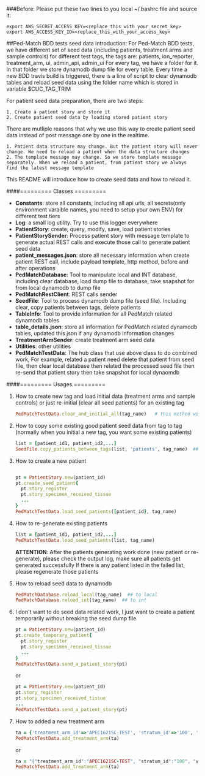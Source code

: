 ###Before:
Please put these two lines to you local ~/.bashrc file and source it:
```
export AWS_SECRET_ACCESS_KEY=<replace_this_with_your_secret_key>
export AWS_ACCESS_KEY_ID=<replace_this_with_your_access_key>
```

##Ped-Match BDD tests seed data introduction:
For Ped-Match BDD tests, we have different set of seed data (including patients, treatment arms and sample controls) for different test tags, the tags are: patients, ion_reporter, treatment_arm, ui, admin_api, admin_ui
For every tag, we have a folder for it. In that folder we store dynamodb dump file for every table.
Every time a new BDD travis build is triggered, there is a line of script to clear dynamodb tables and reload seed data using the folder name which is stored in variable $CUC_TAG_TRIM

For patient seed data preparation, there are two steps:

    1. Create a patient story and store it
    2. Create patient seed data by loading stored patient story

There are mutliple reasons that why we use this way to create patient seed data instead of post message one by one in the realtime.

    1. Patient data structure may change. But the patient story will never change. We need to reload a patient when the data structure changes
    2. The template message may change. So we store template message separately. When we reload a patient, from patient story we always find the latest message template



This README will introduce how to create seed data and how to reload it.

####========= Classes =========
* **Constants**: store all constants, including all api urls, all secrets(only environment varaible names, you need to setup your own ENV) for different test tiers
* **Log**: a small log utility. Try to use this logger everywhere
* **PatientStory**: create, query, modify, save, load patient stories
* **PatientStorySender**: Process patient story with message template to generate actual REST calls and execute those call to generate patient seed data
* **patient_messages.json**: store all necessary information when create patient REST call, include payload template, http method, before and after operations
* **PedMatchDatabase**: Tool to manipulate local and INT database, including clear database, load dump file to database, take snapshot for from local dynamodb to dump file
* **PedMatchRestClient**: REST calls sender
* **SeedFile**: Tool to process dynamodb dump file (seed file). Including clear, copy patients between tags, delete patients
* **TableInfo**: Tool to provide information for all PedMatch related dynamodb tables
* **table_details.json**: store all information for PedMatch related dynamodb tables, updated this json if any dynamodb information changes
* **TreatmentArmSender**: create treatment arm seed data
* **Utilities**: other utilities
* **PedMatchTestData**: The hub class that use above class to do combined work, For example, related a patient need delete that patient from seed file, then clear local database then related the processed seed file then re-send that patient story then take snapshot for local dynaomdb


####========= Usages =========

1. How to create new tag and load initial data (treatment arms and sample controls)
   or just re-initial (clear all seed patients) for an existing tag

    ```ruby
    PedMatchTestData.clear_and_initial_all(tag_name)   # this method will create the tag folder if the tag is totally new
    ```

2. How to copy some existing good patient seed data from tag to tag (normally when you initial a new tag, you want some existing patients)
    ```ruby
    list = [patient_id1, patient_id2,...]
    SeedFile.copy_patients_between_tags(list, 'patients', tag_name)  ##patients tag have almost all seed patients

    ```

3. How to create a new patient
    ```ruby

    pt = PatientStory.new(patient_id)
    pt.create_seed_patient{
      pt.story_register
      pt.story_specimen_received_tissue
      ...
    }
    PedMatchTestData.load_seed_patients([patient_id], tag_name)
    ```

4. How to re-generate existing patients
    ```ruby
    list = [patient_id1, patient_id2,...]
    PedMatchTestData.load_seed_patients(list, tag_name)
    ```
    **ATTENTION**: After the patients generating work done (new patient or re-generate), please check the output log, make sure all patients get generated successfully
           If there is any patient listed in the failed list, please regenerate those patients

5. How to reload seed data to dynamodb
    ```ruby
    PedMatchDatabase.reload_local(tag_name)  ## to local
    PedMatchDatabase.reload_int(tag_name)  ## to int
    ```

6. I don't want to do seed data related work, I just want to create a patient temporarily without breaking the seed dump file
    ```ruby
    pt = PatientStory.new(patient_id)
    pt.create_temporary_patient{
      pt.story_register
      pt.story_specimen_received_tissue
      ...
    }
    PedMatchTestData.send_a_patient_story(pt)
    ```
    or
    ```ruby
    pt = PatientStory.new(patient_id)
    pt.story_register
    pt.story_specimen_received_tissue
    ...
    PedMatchTestData.send_a_patient_story(pt)
    ```

7. How to added a new treatment arm
    ```ruby
    ta = {'treatment_arm_id'=>'APEC1621SC-TEST', 'stratum_id'=>'100', 'version'=>'v_1', ...} #a hash
    PedMatchTestData.add_treatment_arm(ta)
    ```

    or
    ```ruby
    ta = "{"treatment_arm_id":"APEC1621SC-TEST", "stratum_id":"100", "version":"v_1", ...}" #a string
    PedMatchTestData.add_treatment_arm(ta)
    ```
